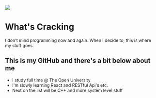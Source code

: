 <div class="sauced">
<img src="https://capsule-render.vercel.app/api?type=venom&height=200&color=0089c5&text=Welcome%20To%20My%20Github&fontColor=c1c1c1&fontSize=50&animation=fadeIn&descAlign=56">
<h1>What's Cracking</h1>
I don't mind programming now and again. When I decide to, this is where my stuff goes.
<br>
<h2 class="saucier">This is my GitHub and there's a bit below about me</h2>
<ul>
<li>I study full time @ The Open University</li>
<li>I'm slowly learning React and RESTful Api's etc.</li>
<li>Next on the list will be C++ and more system level stuff</li>
</ul>
